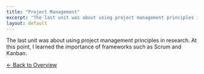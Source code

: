```yaml
---
title: "Project Management"
excerpt: "The last unit was about using project management principles in research. At this point, I learned the importance of fram..."
layout: default
---
```


The last unit was about using project management principles in research. At this point, I learned the importance of frameworks such as Scrum and Kanban.

[← Back to Overview](index.md)
